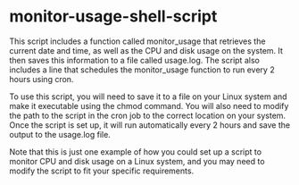 # monitor-usage-shell-script

This script includes a function called monitor_usage that retrieves the current date and time, as well as the CPU and disk usage on the system. It then saves this information to a file called usage.log. The script also includes a line that schedules the monitor_usage function to run every 2 hours using cron.

To use this script, you will need to save it to a file on your Linux system and make it executable using the chmod command. You will also need to modify the path to the script in the cron job to the correct location on your system. Once the script is set up, it will run automatically every 2 hours and save the output to the usage.log file.

Note that this is just one example of how you could set up a script to monitor CPU and disk usage on a Linux system, and you may need to modify the script to fit your specific requirements.
